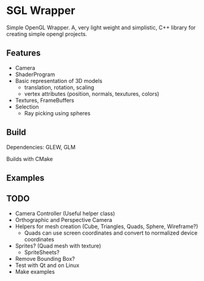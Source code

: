 SGL Wrapper
===========

Simple OpenGL Wrapper. A, very light weight and simplistic, C++ library for creating simple opengl projects.


Features
--------

* Camera
* ShaderProgram
* Basic representation of 3D models
	* translation, rotation, scaling
	* vertex attributes (position, normals, texutures, colors)
* Textures, FrameBuffers
* Selection
	* Ray picking using spheres


Build
-----

Dependencies: GLEW, GLM

Builds with CMake

Examples
--------

TODO
----
* Camera Controller (Useful helper class)
* Orthographic and Perspective Camera
* Helpers for mesh creation (Cube, Triangles, Quads, Sphere, Wireframe?)
	* Quads can use screen coordinates and convert to normalized device coordinates
* Sprites? (Quad mesh with texture)
	* SpriteSheets?
* Remove Bounding Box?
* Test with Qt and on Linux
* Make examples